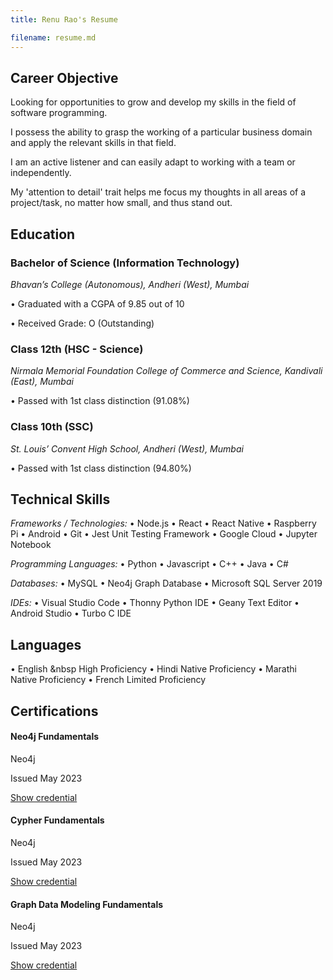 ```yaml
---
title: Renu Rao's Resume

filename: resume.md
--- 
```


## Career Objective
Looking for opportunities to grow and develop my skills in the field of software programming. 

I possess the ability to grasp the working of a particular business domain and apply the relevant skills in that field. 
        
I am an active listener and can easily adapt to working with a team or independently. 
        
My 'attention to detail' trait helps me focus my thoughts in all areas of a project/task, no matter how small, and thus stand out.


## Education
### Bachelor of Science (Information Technology)

_Bhavan’s College (Autonomous), Andheri (West), Mumbai_

•	Graduated with a CGPA of 9.85 out of 10

•	Received Grade: O (Outstanding)

### Class 12th (HSC - Science)

_Nirmala Memorial Foundation College of Commerce and Science, Kandivali (East), Mumbai_

•	Passed with 1st class distinction (91.08%)

### Class 10th (SSC)

_St. Louis’ Convent High School, Andheri (West), Mumbai_

•	Passed with 1st class distinction (94.80%)


## Technical Skills
_Frameworks / Technologies:_
• 	Node.js
•	React
•	React Native
•	Raspberry Pi
•	Android 
•	Git
•	Jest Unit Testing Framework
•	Google Cloud
•	Jupyter Notebook

_Programming Languages:_
•	Python
•	Javascript
•	C++
•	Java
•	C#

_Databases:_
•	MySQL
•	Neo4j Graph Database
•	Microsoft SQL Server 2019

_IDEs:_
•	Visual Studio Code
•	Thonny Python IDE
•	Geany Text Editor
•	Android Studio
•	Turbo C IDE


## Languages
•	English &nbsp   High Proficiency
•	Hindi      Native Proficiency
•	Marathi    Native Proficiency
•	French	   Limited Proficiency

## Certifications
#### Neo4j Fundamentals

Neo4j

Issued May 2023

[Show credential](https://graphacademy.neo4j.com/u/6c6c8c06-e977-42a8-b681-9bf0f2c375ba/neo4j-fundamentals/)


#### Cypher Fundamentals

Neo4j

Issued May 2023

[Show credential](https://graphacademy.neo4j.com/u/6c6c8c06-e977-42a8-b681-9bf0f2c375ba/cypher-fundamentals/)


#### Graph Data Modeling Fundamentals

Neo4j

Issued May 2023

[Show credential](https://graphacademy.neo4j.com/u/6c6c8c06-e977-42a8-b681-9bf0f2c375ba/modeling-fundamentals/)

